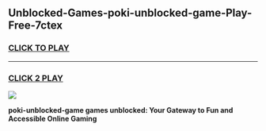 
## Unblocked-Games-poki-unblocked-game-Play-Free-7ctex
<h3>
<a href="https://premium76.site?title=poki-unblocked-game&ref=23A">CLICK TO PLAY</a></h3>
<hr>

<h3>
<a href="https://premium76.site?title=poki-unblocked-game&ref=23A">CLICK 2 PLAY</a>
  
</h3>

<a href="https://premium76.site?title=poki-unblocked-game&ref=23A"><img src="https://clearcache.store/games.png"></a>


**poki-unblocked-game games unblocked: Your Gateway to Fun and Accessible Online Gaming**
